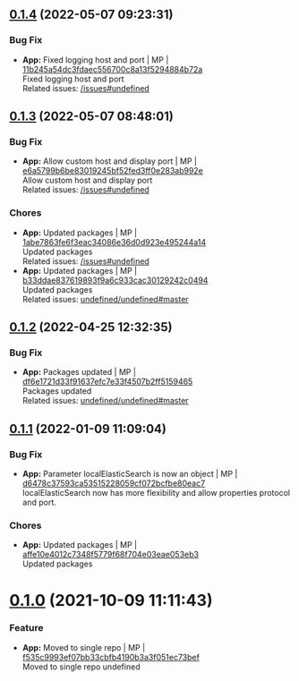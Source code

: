 <a name="0.1.4"></a>

## [0.1.4](https://github.com/admiralcloud/ac-bootstrap-bull/compare/v0.1.3..v0.1.4) (2022-05-07 09:23:31)


### Bug Fix

* **App:** Fixed logging host and port | MP | [11b245a54dc3fdaec556700c8a13f5294884b72a](https://github.com/admiralcloud/ac-bootstrap-bull/commit/11b245a54dc3fdaec556700c8a13f5294884b72a)    
Fixed logging host and port  
Related issues: [/issues#undefined](https://github.com//issues/undefined)
<a name="0.1.3"></a>

## [0.1.3](https://github.com/admiralcloud/ac-bootstrap-bull/compare/v0.1.2..v0.1.3) (2022-05-07 08:48:01)


### Bug Fix

* **App:** Allow custom host and display port | MP | [e6a5799b6be83019245bf52fed3ff0e283ab992e](https://github.com/admiralcloud/ac-bootstrap-bull/commit/e6a5799b6be83019245bf52fed3ff0e283ab992e)    
Allow custom host and display port  
Related issues: [/issues#undefined](https://github.com//issues/undefined)
### Chores

* **App:** Updated packages | MP | [1abe7863fe6f3eac34086e36d0d923e495244a14](https://github.com/admiralcloud/ac-bootstrap-bull/commit/1abe7863fe6f3eac34086e36d0d923e495244a14)    
Updated packages  
Related issues: [/issues#undefined](https://github.com//issues/undefined)
* **App:** Updated packages | MP | [b33ddae837619893f9a6c933cac30129242c0494](https://github.com/admiralcloud/ac-bootstrap-bull/commit/b33ddae837619893f9a6c933cac30129242c0494)    
Updated packages  
Related issues: [undefined/undefined#master](undefined/browse/master)
<a name="0.1.2"></a>

## [0.1.2](https://github.com/admiralcloud/ac-bootstrap-bull/compare/v0.1.1..v0.1.2) (2022-04-25 12:32:35)


### Bug Fix

* **App:** Packages updated | MP | [df6e1721d33f91637efc7e33f4507b2ff5159465](https://github.com/admiralcloud/ac-bootstrap-bull/commit/df6e1721d33f91637efc7e33f4507b2ff5159465)    
Packages updated  
Related issues: [undefined/undefined#master](undefined/browse/master)
<a name="0.1.1"></a>

## [0.1.1](https://github.com/admiralcloud/ac-bootstrap-bull/compare/v0.1.0..v0.1.1) (2022-01-09 11:09:04)


### Bug Fix

* **App:** Parameter localElasticSearch is now an object | MP | [d6478c37593ca53515228059cf072bcfbe80eac7](https://github.com/admiralcloud/ac-bootstrap-bull/commit/d6478c37593ca53515228059cf072bcfbe80eac7)    
localElasticSearch now has more flexibility and allow properties protocol and port.
### Chores

* **App:** Updated packages | MP | [affe10e4012c7348f5779f68f704e03eae053eb3](https://github.com/admiralcloud/ac-bootstrap-bull/commit/affe10e4012c7348f5779f68f704e03eae053eb3)    
Updated packages
<a name="0.1.0"></a>
 
# [0.1.0](https://github.com/admiralcloud/ac-bootstrap-bull/compare/..v0.1.0) (2021-10-09 11:11:43)


### Feature

* **App:** Moved to single repo | MP | [f535c9993ef07bb33cbfb4190b3a3f051ec73bef](https://github.com/admiralcloud/ac-bootstrap-bull/commit/f535c9993ef07bb33cbfb4190b3a3f051ec73bef)    
Moved to single repo
undefined